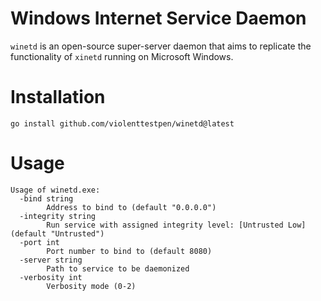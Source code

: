 # Windows Internet Service Daemon

`winetd` is an open-source super-server daemon that aims to replicate the functionality of `xinetd` running on Microsoft Windows.

# Installation

```
go install github.com/violenttestpen/winetd@latest
```

# Usage

```
Usage of winetd.exe:
  -bind string
        Address to bind to (default "0.0.0.0")
  -integrity string
        Run service with assigned integrity level: [Untrusted Low] (default "Untrusted")
  -port int
        Port number to bind to (default 8080)
  -server string
        Path to service to be daemonized
  -verbosity int
        Verbosity mode (0-2)
```
